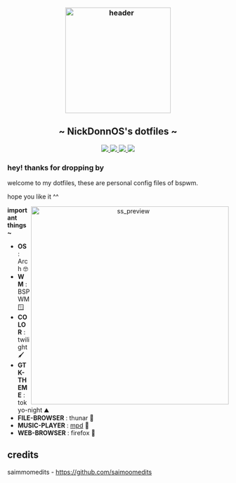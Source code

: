 <h3 align="center">
	<img src="https://user-images.githubusercontent.com/95079552/153937643-2324a0b2-305a-4acd-86ec-70f78f858e2b.jpg"  height="240" alt="header"/><br/></h3>

<h2 align="center"> ~ NickDonnOS's dotfiles ~ </h2>


<div align="center">
    <p></p>
    <a href="https://github.com/NickDonnOS/my-first-try-to-rice/stargazers">
        <img src="https://img.shields.io/github/stars/NickDonnOS/my-first-try-to-rice?colorA=1a1b26&colorB=bb9af7&style=for-the-badge">
    </a>
    <a href="https://github.com/NickDonnOS/my-first-try-to-rice/network/members/">
        <img src="https://badges.pufler.dev/updated/NickDonnOS/my-first-try-to-rice?style=for-the-badge&color=e0af68&logoColor=white&labelColor=1a1b26">
    <a href="https://github.com/NickDonnOS/my-first-try-to-rice">
    	<img src="https://img.shields.io/github/repo-size/NickDonnOS/my-first-try-to-rice?colorA=1a1b26&colorB=7dcfff&label=size&style=for-the-badge">
    </a>
    <a href="https://github.com/saimoomedits/levuaska/blob/main/LICENSE">
    	<img src="https://img.shields.io/github/license/NickDonnOS/my-first-try-to-rice?colorA=1a1b26&colorB=f7768e&style=for-the-badge&logoColor=white">
    </a>
</div>
	



### hey! thanks for dropping by 
	
welcome to my dotfiles, these are personal config files of bspwm. 
	
hope you like it ^^
	

	
<p align="center">
	<img src="https://user-images.githubusercontent.com/72156551/154124275-9f96db2c-7cbe-4c5f-94d8-f4369e38d5f4.png" alt="ss_preview" align="right" width="450px">
	</p>
	
**important things~**
	
- **OS** : Arch 🤓 
- **WM** : BSPWM 🪟 
- **COLOR** : twilight 🖌️ 
- **GTK-THEME** : tokyo-night ⛰️ 
- **FILE-BROWSER** : thunar 🦾 
- **MUSIC-PLAYER** : [mpd](https://www.musicpd.org/) 🎵
- **WEB-BROWSER** : firefox 🦊 

<!-- ## Screenshots 🖼️ -->

## credits
saimmomedits - https://github.com/saimoomedits
